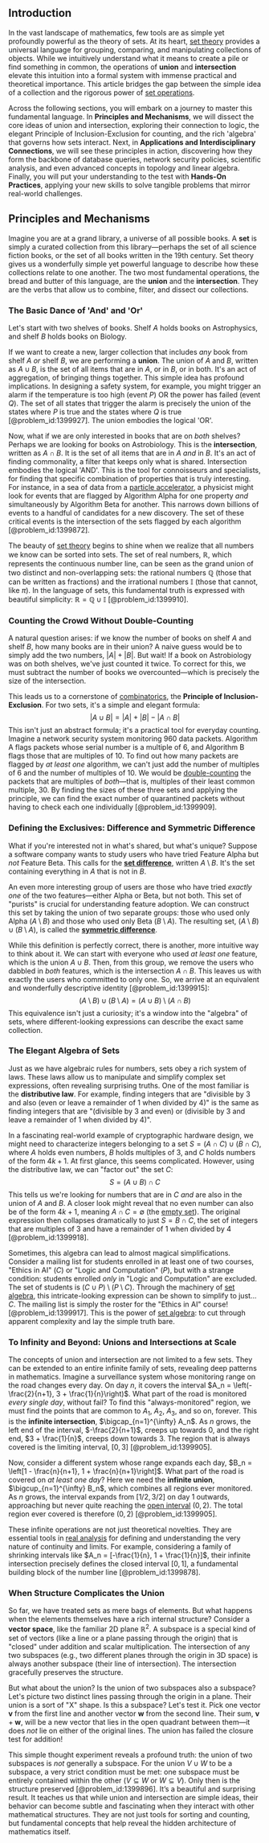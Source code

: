 ## Introduction
In the vast landscape of mathematics, few tools are as simple yet profoundly powerful as the theory of sets. At its heart, [set theory](@article_id:137289) provides a universal language for grouping, comparing, and manipulating collections of objects. While we intuitively understand what it means to create a pile or find something in common, the operations of **union** and **intersection** elevate this intuition into a formal system with immense practical and theoretical importance. This article bridges the gap between the simple idea of a collection and the rigorous power of [set operations](@article_id:142817).

Across the following sections, you will embark on a journey to master this fundamental language. In **Principles and Mechanisms**, we will dissect the core ideas of union and intersection, exploring their connection to logic, the elegant Principle of Inclusion-Exclusion for counting, and the rich 'algebra' that governs how sets interact. Next, in **Applications and Interdisciplinary Connections**, we will see these principles in action, discovering how they form the backbone of database queries, network security policies, scientific analysis, and even advanced concepts in topology and linear algebra. Finally, you will put your understanding to the test with **Hands-On Practices**, applying your new skills to solve tangible problems that mirror real-world challenges.

## Principles and Mechanisms

Imagine you are at a grand library, a universe of all possible books. A **set** is simply a curated collection from this library—perhaps the set of all science fiction books, or the set of all books written in the 19th century. Set theory gives us a wonderfully simple yet powerful language to describe how these collections relate to one another. The two most fundamental operations, the bread and butter of this language, are the **union** and the **intersection**. They are the verbs that allow us to combine, filter, and dissect our collections.

### The Basic Dance of 'And' and 'Or'

Let's start with two shelves of books. Shelf $A$ holds books on Astrophysics, and shelf $B$ holds books on Biology.

If we want to create a new, larger collection that includes *any* book from shelf $A$ *or* shelf $B$, we are performing a **union**. The union of $A$ and $B$, written as $A \cup B$, is the set of all items that are in $A$, or in $B$, or in both. It's an act of aggregation, of bringing things together. This simple idea has profound implications. In designing a safety system, for example, you might trigger an alarm if the temperature is too high (event $P$) OR the power has failed (event $Q$). The set of all states that trigger the alarm is precisely the union of the states where $P$ is true and the states where $Q$ is true [@problem_id:1399927]. The union embodies the logical 'OR'.

Now, what if we are only interested in books that are on *both* shelves? Perhaps we are looking for books on Astrobiology. This is the **intersection**, written as $A \cap B$. It is the set of all items that are in $A$ *and* in $B$. It's an act of finding commonality, a filter that keeps only what is shared. Intersection embodies the logical 'AND'. This is the tool for connoisseurs and specialists, for finding that specific combination of properties that is truly interesting. For instance, in a sea of data from a [particle accelerator](@article_id:269213), a physicist might look for events that are flagged by Algorithm Alpha for one property *and* simultaneously by Algorithm Beta for another. This narrows down billions of events to a handful of candidates for a new discovery. The set of these critical events is the intersection of the sets flagged by each algorithm [@problem_id:1399872].

The beauty of [set theory](@article_id:137289) begins to shine when we realize that all numbers we know can be sorted into sets. The set of real numbers, $\mathbb{R}$, which represents the continuous number line, can be seen as the grand union of two distinct and non-overlapping sets: the rational numbers $\mathbb{Q}$ (those that can be written as fractions) and the irrational numbers $\mathbb{I}$ (those that cannot, like $\pi$). In the language of sets, this fundamental truth is expressed with beautiful simplicity: $\mathbb{R} = \mathbb{Q} \cup \mathbb{I}$ [@problem_id:1399910].

### Counting the Crowd Without Double-Counting

A natural question arises: if we know the number of books on shelf $A$ and shelf $B$, how many books are in their union? A naive guess would be to simply add the two numbers, $|A| + |B|$. But wait! If a book on Astrobiology was on both shelves, we've just counted it twice. To correct for this, we must subtract the number of books we overcounted—which is precisely the size of the intersection.

This leads us to a cornerstone of [combinatorics](@article_id:143849), the **Principle of Inclusion-Exclusion**. For two sets, it's a simple and elegant formula:
$$|A \cup B| = |A| + |B| - |A \cap B|$$
This isn't just an abstract formula; it's a practical tool for everyday counting. Imagine a network security system monitoring 960 data packets. Algorithm A flags packets whose serial number is a multiple of 6, and Algorithm B flags those that are multiples of 10. To find out how many packets are flagged by *at least one* algorithm, we can't just add the number of multiples of 6 and the number of multiples of 10. We would be [double-counting](@article_id:152493) the packets that are multiples of *both*—that is, multiples of their least common multiple, 30. By finding the sizes of these three sets and applying the principle, we can find the exact number of quarantined packets without having to check each one individually [@problem_id:1399909].

### Defining the Exclusives: Difference and Symmetric Difference

What if you're interested not in what's shared, but what's unique? Suppose a software company wants to study users who have tried Feature Alpha but *not* Feature Beta. This calls for the **[set difference](@article_id:140410)**, written $A \setminus B$. It's the set containing everything in $A$ that is not in $B$.

An even more interesting group of users are those who have tried *exactly one* of the two features—either Alpha or Beta, but not both. This set of "purists" is crucial for understanding feature adoption. We can construct this set by taking the union of two separate groups: those who used only Alpha ($A \setminus B$) and those who used only Beta ($B \setminus A$). The resulting set, $(A \setminus B) \cup (B \setminus A)$, is called the **[symmetric difference](@article_id:155770)**.

While this definition is perfectly correct, there is another, more intuitive way to think about it. We can start with everyone who used *at least one* feature, which is the union $A \cup B$. Then, from this group, we remove the users who dabbled in *both* features, which is the intersection $A \cap B$. This leaves us with exactly the users who committed to only one. So, we arrive at an equivalent and wonderfully descriptive identity [@problem_id:1399915]:
$$(A \setminus B) \cup (B \setminus A) = (A \cup B) \setminus (A \cap B)$$
This equivalence isn't just a curiosity; it's a window into the "algebra" of sets, where different-looking expressions can describe the exact same collection.

### The Elegant Algebra of Sets

Just as we have algebraic rules for numbers, sets obey a rich system of laws. These laws allow us to manipulate and simplify complex set expressions, often revealing surprising truths. One of the most familiar is the **distributive law**. For example, finding integers that are "divisible by 3 and also (even or leave a remainder of 1 when divided by 4)" is the same as finding integers that are "(divisible by 3 and even) or (divisible by 3 and leave a remainder of 1 when divided by 4)".

In a fascinating real-world example of cryptographic hardware design, we might need to characterize integers belonging to a set $S = (A \cap C) \cup (B \cap C)$, where $A$ holds even numbers, $B$ holds multiples of 3, and $C$ holds numbers of the form $4k+1$. At first glance, this seems complicated. However, using the distributive law, we can "factor out" the set $C$:
$$S = (A \cup B) \cap C$$
This tells us we're looking for numbers that are in $C$ *and* are also in the union of $A$ and $B$. A closer look might reveal that no even number can also be of the form $4k+1$, meaning $A \cap C = \emptyset$ (the [empty set](@article_id:261452)). The original expression then collapses dramatically to just $S = B \cap C$, the set of integers that are multiples of 3 and have a remainder of 1 when divided by 4 [@problem_id:1399918].

Sometimes, this algebra can lead to almost magical simplifications. Consider a mailing list for students enrolled in at least one of two courses, "Ethics in AI" ($C$) or "Logic and Computation" ($P$), but with a strange condition: students enrolled *only* in "Logic and Computation" are excluded. The set of students is $(C \cup P) \setminus (P \setminus C)$. Through the machinery of [set algebra](@article_id:263717), this intricate-looking expression can be shown to simplify to just... $C$. The mailing list is simply the roster for the "Ethics in AI" course! [@problem_id:1399917]. This is the power of [set algebra](@article_id:263717): to cut through apparent complexity and lay the simple truth bare.

### To Infinity and Beyond: Unions and Intersections at Scale

The concepts of union and intersection are not limited to a few sets. They can be extended to an entire infinite family of sets, revealing deep patterns in mathematics. Imagine a surveillance system whose monitoring range on the road changes every day. On day $n$, it covers the interval $A_n = \left(-\frac{2}{n+1}, 3 + \frac{1}{n}\right)$. What part of the road is monitored *every single day*, without fail? To find this "always-monitored" region, we must find the points that are common to $A_1$, $A_2$, $A_3$, and so on, forever. This is the **infinite intersection**, $\bigcap_{n=1}^{\infty} A_n$. As $n$ grows, the left end of the interval, $-\frac{2}{n+1}$, creeps up towards $0$, and the right end, $3 + \frac{1}{n}$, creeps down towards $3$. The region that is always covered is the limiting interval, $[0, 3]$ [@problem_id:1399905].

Now, consider a different system whose range expands each day, $B_n = \left[1 - \frac{n}{n+1}, 1 + \frac{n}{n+1}\right]$. What part of the road is covered on *at least one day*? Here we need the **infinite union**, $\bigcup_{n=1}^{\infty} B_n$, which combines all regions ever monitored. As $n$ grows, the interval expands from $[1/2, 3/2]$ on day 1 outwards, approaching but never quite reaching the [open interval](@article_id:143535) $(0, 2)$. The total region ever covered is therefore $(0, 2)$ [@problem_id:1399905].

These infinite operations are not just theoretical novelties. They are essential tools in [real analysis](@article_id:145425) for defining and understanding the very nature of continuity and limits. For example, considering a family of shrinking intervals like $A_n = [-\frac{1}{n}, 1 + \frac{1}{n}]$, their infinite intersection precisely defines the closed interval $[0, 1]$, a fundamental building block of the number line [@problem_id:1399878].

### When Structure Complicates the Union

So far, we have treated sets as mere bags of elements. But what happens when the elements themselves have a rich internal structure? Consider a **vector space**, like the familiar 2D plane $\mathbb{R}^2$. A subspace is a special kind of set of vectors (like a line or a plane passing through the origin) that is "closed" under addition and scalar multiplication. The intersection of any two subspaces (e.g., two different planes through the origin in 3D space) is always another subspace (their line of intersection). The intersection gracefully preserves the structure.

But what about the union? Is the union of two subspaces also a subspace? Let's picture two distinct lines passing through the origin in a plane. Their union is a sort of "X" shape. Is this a subspace? Let's test it. Pick one vector $\mathbf{v}$ from the first line and another vector $\mathbf{w}$ from the second line. Their sum, $\mathbf{v} + \mathbf{w}$, will be a new vector that lies in the open quadrant between them—it does *not* lie on either of the original lines. The union has failed the closure test for addition!

This simple thought experiment reveals a profound truth: the union of two subspaces is *not* generally a subspace. For the union $V \cup W$ to be a subspace, a very strict condition must be met: one subspace must be entirely contained within the other ($V \subseteq W$ or $W \subseteq V$). Only then is the structure preserved [@problem_id:1399896]. It’s a beautiful and surprising result. It teaches us that while union and intersection are simple ideas, their behavior can become subtle and fascinating when they interact with other mathematical structures. They are not just tools for sorting and counting, but fundamental concepts that help reveal the hidden architecture of mathematics itself.
